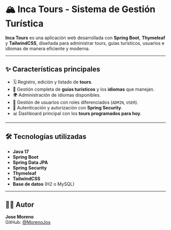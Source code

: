 # 🏔️ Inca Tours - Sistema de Gestión Turística

**Inca Tours** es una aplicación web desarrollada con **Spring Boot**, **Thymeleaf** y **TailwindCSS**, diseñada para administrar tours, guías turísticos, usuarios e idiomas de manera eficiente y moderna.

---

## ✨ Características principales

- 🗓️ Registro, edición y listado de **tours**.
- 🧭 Gestión completa de **guías turísticos** y los **idiomas** que manejan.
- 🌍 Administración de idiomas disponibles.
- 👥 Gestión de usuarios con roles diferenciados (`ADMIN`, `USER`).
- 🔐 Autenticación y autorización con **Spring Security**.
- 📊 Dashboard principal con los **tours programados para hoy**.

---

## 🛠️ Tecnologías utilizadas

- **Java 17**
- **Spring Boot**
- **Spring Data JPA**
- **Spring Security**
- **Thymeleaf**
- **TailwindCSS**
- **Base de datos** (H2 o MySQL)

---

## 🧑‍💻 Autor

**Jose Moreno**  
GitHub: [@MorenoJos](https://github.com/MorenoJos)